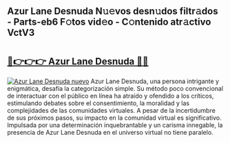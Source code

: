 ## Azur Lane Desnuda N𝚞𝚎vos desn𝚞dos filtr𝚊dos - Parts-eb6 F𝚘tos vid𝚎o - C𝚘ntenido atr𝚊ctivo VctV3

# <h2><a href="http://mb4moi.tromn.icu/?c=Azur+Lane+Desnuda">🔗👉👉👉 Azur Lane Desnuda 🔗🔗</a></h2>

[![Azur Lane Desnuda nuevo](https://i.imgur.com/pEAQMta.gif)](http://mb4moi.tromn.icu/?c=Azur+Lane+Desnuda)
Azur Lane Desnuda, una persona intrigante y enigmática, desafía la categorización simple. Su método poco convencional de interactuar con el público en línea ha atraído y ofendido a los críticos, estimulando debates sobre el consentimiento, la moralidad y las complejidades de las comunidades virtuales. A pesar de la incertidumbre de sus próximos pasos, su impacto en la comunidad virtual es significativo. Impulsada por una determinación inquebrantable y un carisma innegable, la presencia de Azur Lane Desnuda en el universo virtual no tiene paralelo.
